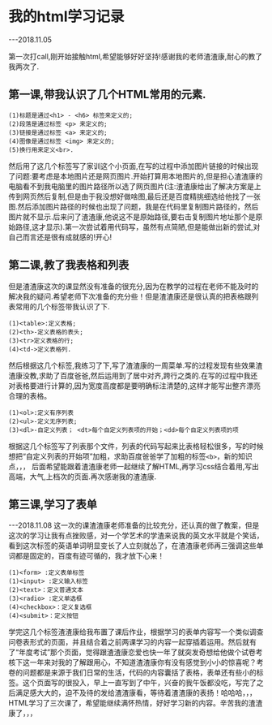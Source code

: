 # 我的html学习记录
---2018.11.05


第一次打call,刚开始接触html,希望能够好好坚持!感谢我的老师渣渣康,耐心的教了我两次了.


## 第一课,带我认识了几个HTML常用的元素.
```
(1)标题是通过<h1> - <h6> 标签来定义的;
(2)段落是通过标签 <p> 来定义的;
(3)链接是通过标签 <a> 来定义的; 
(4)图像是通过标签 <img> 来定义的;
(5)换行用来定义<br>.
```
然后用了这几个标签写了家训这个小页面,在写的过程中添加图片链接的时候出现了问题:要考虑是本地图片还是网页图片.开始打算用本地图片的,但是担心渣渣康的电脑看不到我电脑里的图片路径所以选了网页图片(注:渣渣康给出了解决方案是上传到网页然后复制,但是由于我没想好做啥图,最后还是百度精挑细选给他找了一张图.然后添加图片路径的时候也出现了问题，我是在代码里复制图片路径的，然后图片就不显示.后来问了渣渣康,他说这不是原始路径,要右击复制图片地址那个是原始路径,这才显示).第一次尝试着用代码写，虽然有点简陋,但是能做出新的尝试,对自己而言还是很有成就感的!开心!

## 第二课,教了我表格和列表
但是渣渣康这次的课显然没有准备的很充分,因为在教学的过程在老师不能及时的解决我的疑问.希望老师下次准备的充分些！但是渣渣康还是很认真的把表格跟列表常用的几个标签带我认识了下.
```
(1)<table>:定义表格;
(2)<th>-定义表格的表头;
(3)<tr>定义表格的行;
(4)<td->定义表格列.
```
然后根据这几个标签,我练习了下,写了渣渣康的一周菜单.写的过程发现有些效果渣渣康没教,求助了百度爸爸,然后运用到了居中对齐,跨行之类的.在写的过程中我还对表格要进行计算的,因为宽度高度都是要明确标注清楚的,这样才能写出整齐漂亮合理的表格。
 ```
(1)<ol>:定义有序列表
(2)<ul>-定义无序列表;
(3)<dl>-自定义列表； <dt>每个自定义列表项的开始；<dd>每个自定义列表项的项
```
 
根据这几个标签写了列表那个文件，列表的代码写起来比表格轻松很多，写的时候想把“自定义列表的开始项”加粗，求助百度爸爸学了加粗的标签`<b>`，新的知识点，，，
后面希望能跟着渣渣康老师一起继续了解HTML,再学习css结合着用,写出高端，大气,上档次的页面.再次感谢我的渣渣康.


 ## 第三课,学习了表单
---2018.11.08
这一次的课渣渣康老师准备的比较充分，还认真的做了教案，但是这次的学习让我有点挫败感，对一个学艺术的学渣来说我的英文水平就是个笑话，看到这次标签的英语单词明显变长了人立刻就怂了，在渣渣康老师再三强调这些单词都是固定的，百度有迹可循的，我才放下心来！
```
(1)<form> :定义表单标签
(1)<input> :定义输入标签
(2)<text>：定义普通文本
(3)<radio> :定义单选框
(4)<checkbox>：定义复选框
(4)<submit>：定义按钮 
```
 
学完这几个标签渣渣康给我布置了课后作业，根据学习的表单内容写一个类似调查问卷表形式的页面，并且结合着之前两课学习的内容一起穿插着运用。然后就有了“年度考试”那个页面，觉得跟渣渣康恋爱也快一年了就突发奇想给他做个试卷考核下这一年来对我的了解跟用心，不知道渣渣康你有没有感觉到小小的惊喜呢？考卷的问题都是来源于我们日常的生活，代码的内容囊括了表格，表单还有些小的标签。这个页面写的很投入，早上一直写到了中午，兴奋的我午饭都没吃，写完了之后满足感大大的，迫不及待的发给渣渣康看，等待着渣渣康的表扬！哈哈哈，，，HTML学习了三次课了，希望能继续满怀热情，好好学习新的内容。辛苦我的渣渣康了，，，
 

  
